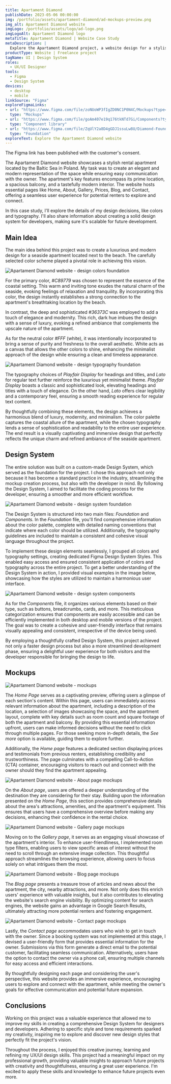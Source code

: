```yaml
---
title: Apartament Diamond
publishDate: 2023-05-06 00:00:00
img: /portfolio/assets/apartament-diamond/ad-mockups-preview.png
img_alt: Apartament Diamond website
imgLogo: /portfolio/assets/logo/ad-logo.png
imgLogoAlt: Apartament Diamond logo
metaTitle: Apartament Diamond | Website Case Study
metaDescription: |
  Explore the Apartament Diamond project, a website design for a stylish Baltic Sea rental apartment. Learn how the elegant design and user-centric approach enhance the experience for potential renters. Discover the thoughtfully crafted UI/UX elements that showcase the property's features, stunning visuals, and seamless navigation.
productType: Website | Freelance project
tagName: UI | Design System
roles:
  - UX/UI Designer
tools:
  - Figma
  - Design System
devices:
  - desktop
  - mobile
linkSource: "Figma"
exploreFigmaLinks: 
- url: "https://www.figma.com/file/zoNUoWP3fIgZD0NC1P0N4C/Mockups?type=design&node-id=207%3A10825&mode=design&t=ybQ6iI06gjmlPMMU-1"
  type: "Mockups"
- url: "https://www.figma.com/file/goAm407e19q176tkNTd7Gi/Components?type=design&node-id=3%3A29&mode=design&t=F7tUiSeosJ7KfWXX-1"
  type: "Component library"
- url: "https://www.figma.com/file/ZqUlY2a8D4gGDJ1ssuLw8U/Diamond-Foundation?type=design&node-id=0%3A1&mode=design&t=kZhecVkA5lLAS5o8-1"
  type: "Foundation"
exploreText: Explore the Apartament Diamond website
---
```

<div class="py-2 px-4 mt-4 rounded-md bg-blue-100">
  <p>The Figma link has been published with the customer's consent.</p>
</div>

The Apartament Diamond website showcases a stylish rental apartment located by the Baltic Sea in Poland. My task was to create an elegant and modern representation of the space while ensuring easy communication with the owner. The apartment's key features encompass its prime location, a spacious balcony, and a tastefully modern interior. The website hosts essential pages like Home, About, Gallery, Prices, Blog, and Contact, offering a seamless user experience for potential renters to explore and connect.

In this case study, I'll explore the details of my design decisions, like colors and typography. I'll also share information about creating a solid design system for developers, making sure it's scalable for future development.

## Main Idea

The main idea behind this project was to create a luxurious and modern design for a seaside apartment located next to the beach. The carefully selected color scheme played a pivotal role in achieving this vision.

![Apartament Diamond website - design colors foundation](/portfolio/assets/apartament-diamond/ad-foundation-colors.jpg)

For the primary color, *#C89779* was chosen to represent the essence of the coastal setting. This warm and inviting tone exudes the natural charm of the seaside, evoking feelings of relaxation and tranquility. By incorporating this color, the design instantly establishes a strong connection to the apartment's breathtaking location by the beach.

In contrast, the deep and sophisticated *#36373C* was employed to add a touch of elegance and modernity. This rich, dark hue imbues the design with a sense of luxury, evoking a refined ambiance that complements the upscale nature of the apartment.

As for the neutral color *#FFF* (white), it was intentionally incorporated to bring a sense of purity and freshness to the overall aesthetic. White acts as a canvas that allows the other colors to shine, enhancing the minimalist approach of the design while ensuring a clean and timeless appearance.

![Apartament Diamond website - design typography foundation](/portfolio/assets/apartament-diamond/ad-foundation-typography.jpg)

The typography choices of *Playfair Display* for headings and titles, and *Lato* for regular text further reinforce the luxurious yet minimalist theme. *Playfair Display* boasts a classic and sophisticated look, elevating headings and titles with a touch of elegance. On the other hand, *Lato* offers clear legibility and a contemporary feel, ensuring a smooth reading experience for regular text content.

By thoughtfully combining these elements, the design achieves a harmonious blend of luxury, modernity, and minimalism. The color palette captures the coastal allure of the apartment, while the chosen typography lends a sense of sophistication and readability to the entire user experience. The end result is a visually captivating and immersive design that perfectly reflects the unique charm and refined ambiance of the seaside apartment.

## Design System

The entire solution was built on a custom-made Design System, which served as the foundation for the project. I chose this approach not only because it has become a standard practice in the industry, streamlining the mockup creation process, but also with the developer in mind. By following the Design System, I aimed to facilitate the coding process for the developer, ensuring a smoother and more efficient workflow.

![Apartament Diamond website - design system foundation](/portfolio/assets/apartament-diamond/ad-design-system-foundation.jpg)

The Design System is structured into two main files: *Foundation* and *Components*. In the *Foundation* file, you'll find comprehensive information about the color palette, complete with detailed naming conventions that indicate where each color should be utilized. Additionally, the typography guidelines are included to maintain a consistent and cohesive visual language throughout the project.

To implement these design elements seamlessly, I grouped all colors and typography settings, creating dedicated Figma Design System Styles. This enabled easy access and ensured consistent application of colors and typography across the entire project. To get a better understanding of the Design System in action, I provided visual examples in the image below, showcasing how the styles are utilized to maintain a harmonious user interface.

![Apartament Diamond website - design system components](/portfolio/assets/apartament-diamond/ad-design-system-components.jpg)

As for the *Components* file, it organizes various elements based on their type, such as buttons, breadcrumbs, cards, and more. This meticulous categorization ensures that components are easily accessible and can be efficiently implemented in both desktop and mobile versions of the project. The goal was to create a cohesive and user-friendly interface that remains visually appealing and consistent, irrespective of the device being used.

By employing a thoughtfully crafted Design System, this project achieved not only a faster design process but also a more streamlined development phase, ensuring a delightful user experience for both visitors and the developer responsible for bringing the design to life.

## Mockups

![Apartament Diamond website - mockups](/portfolio/assets/apartament-diamond/ad-mockups.jpg)

The *Home Page* serves as a captivating preview, offering users a glimpse of each section's content. Within this page, users can immediately access relevant information about the apartment, including a description of the location, a selection of images showcasing the space, and the apartment layout, complete with key details such as room count and square footage of both the apartment and balcony. By providing this essential information upfront, users can make informed decisions without the need to click through multiple pages. For those seeking more in-depth details, the *See more* option is available, guiding them to explore further.

Additionally, the *Home page* features a dedicated section displaying prices and testimonials from previous renters, establishing credibility and trustworthiness. The page culminates with a compelling Call-to-Action (CTA) container, encouraging visitors to reach out and connect with the owner should they find the apartment appealing.

![Apartament Diamond website - About page mockups](/portfolio/assets/apartament-diamond/ad-mockups-about.jpg)

On the *About page*, users are offered a deeper understanding of the destination they are considering for their stay. Building upon the information presented on the *Home Page*, this section provides comprehensive details about the area's attractions, amenities, and the apartment's equipment. This ensures that users have a comprehensive overview before making any decisions, enhancing their confidence in the rental choice.

![Apartament Diamond website - Gallery page mockups](/portfolio/assets/apartament-diamond/ad-mockups-gallery.jpg)

Moving on to the *Gallery page*, it serves as an engaging visual showcase of the apartment's interior. To enhance user-friendliness, I implemented room type filters, enabling users to view specific areas of interest without the need to scroll through an extensive image collection. This thoughtful approach streamlines the browsing experience, allowing users to focus solely on what intrigues them the most.

![Apartament Diamond website - Blog page mockups](/portfolio/assets/apartament-diamond/ad-mockups-blog.jpg)

The *Blog page* presents a treasure trove of articles and news about the apartment, the city, nearby attractions, and more. Not only does this enrich users' experience with valuable insights, but it also contributes to elevating the website's search engine visibility. By optimizing content for search engines, the website gains an advantage in Google Search Results, ultimately attracting more potential renters and fostering engagement.

![Apartament Diamond website - Contact page mockups](/portfolio/assets/apartament-diamond/ad-mockups-contact.jpg)

Lastly, the *Contact page* accommodates users who wish to get in touch with the owner. Since a booking system was not implemented at this stage, I devised a user-friendly form that provides essential information for the owner. Submissions via this form generate a direct email to the potential customer, facilitating seamless communication. Alternatively, users have the option to contact the owner via a phone call, ensuring multiple channels for easy access and efficient interactions.

By thoughtfully designing each page and considering the user's perspective, this website provides an immersive experience, encouraging users to explore and connect with the apartment, while meeting the owner's goals for effective communication and potential future expansion.

## Conclusions

Working on this project was a valuable experience that allowed me to improve my skills in creating a comprehensive Design System for designers and developers. Adhering to specific style and tone requirements sparked my creativity, inspiring me to explore and discover new design styles that perfectly fit the project's vision.

Throughout the process, I enjoyed this creative journey, learning and refining my UX/UI design skills. This project had a meaningful impact on my professional growth, providing valuable insights to approach future projects with creativity and thoughtfulness, ensuring a great user experience. I'm excited to apply these skills and knowledge to enhance future projects even more.